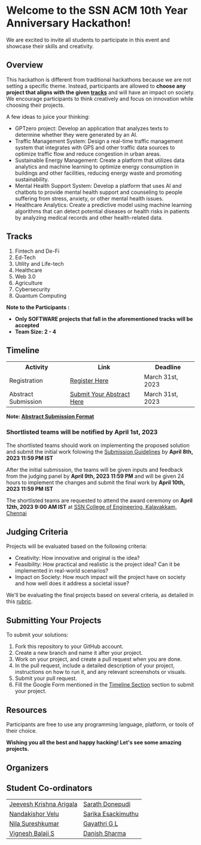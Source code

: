 <h1>Welcome to the SSN ACM 10th Year Anniversary Hackathon!</h1>
<p>We are excited to invite all students to participate in this event and showcase their skills and creativity.</p>

<h2>Overview</h2>
<p>This hackathon is different from traditional hackathons because we are not setting a specific theme. Instead, participants are allowed to <strong>choose any project that aligns with the given <a href="#Tracks">tracks</a></strong> and  will have an impact on society. We encourage participants to think creatively and focus on innovation while choosing their projects.</p>
<p>A few ideas to juice your thinking:</p>
<ul>
  <li>GPTzero project: Develop an application that analyzes texts to determine whether they were generated by an AI.</li>
  <li>Traffic Management System: Design a real-time traffic management system that integrates with GPS and other traffic data sources to optimize traffic flow and reduce congestion in urban areas.</li>
  <li>Sustainable Energy Management: Create a platform that utilizes data analytics and machine learning to optimize energy consumption in buildings and other facilities, reducing energy waste and promoting sustainability.</li>
  <li>Mental Health Support System: Develop a platform that uses AI and chatbots to provide mental health support and counseling to people suffering from stress, anxiety, or other mental health issues.</li>
  <li>Healthcare Analytics: Create a predictive model using machine learning algorithms that can detect potential diseases or health risks in patients by analyzing medical records and other health-related data.</li>
</ul>

<h2>Tracks</h2>
<ol>
  <li>Fintech and De-Fi</li>
  <li>Ed-Tech</li>
  <li>Utility and Life-tech</li>
  <li>Healthcare</li>
  <li>Web 3.0</li>
  <li>Agriculture</li>
  <li>Cybersecurity</li>
  <li>Quantum Computing</li>
</ol>

<strong>Note to the Participants : <ul><li>Only SOFTWARE projects that fall in the aforementioned tracks will be accepted</li><li>Team Size: 2 - 4</li></ul></strong>

<h2 id="tm">Timeline</h2>
<table>
    <tr>
        <th>Activity</th>
        <th>Link</th>
        <th>Deadline</th>
    </tr>
    <tr>
        <td>Registration</td>
        <td><a href="https://forms.gle/6ML8HFG4eHNVy5Fs7">Register Here</a></td>
        <td>March 31st, 2023</td>
    </tr>
    <tr>
        <td>Abstract Submission</td>
        <td><a href="https://forms.gle/Cc6jxjwFBZKwkD3w9">Submit Your Abstract Here</a></td>
        <td>March 31st, 2023</td>
    </tr>
</table>
<strong>Note: <a href="https://github.com/SSNACM/SSN-ACM-10th-Anniversary/blob/main/Abstract%20Submission%20Format.docx">Abstract Submission Format</a> </strong>

<br>
<h3>Shortlisted teams will be notified by April 1st, 2023</h3>
<p>The shortlisted teams should work on implementing the proposed solution and submit the initial work folowing the <a href="#sb">Submission Guidelines</a> by <strong>April 8th, 2023 11:59 PM IST</strong></p>
<p>After the initial submission, the teams will be given inputs and feedback from the judging panel by <strong>April 9th, 2023 11:59 PM</strong> and will be given 24 hours to implement the changes and submit the final work by <strong>April 10th, 2023 11:59 PM IST</strong></p>
<p>The shortlisted teams are requested to attend the award ceremony on <strong>April 12th, 2023 9:00 AM IST</strong> at <a href="https://maps.app.goo.gl/s4mZjSBpAgtZ7vBN8">SSN College of Engineering, Kalavakkam, Chennai</a></p>


<h2>Judging Criteria</h2>
<p>Projects will be evaluated based on the following criteria:</p>
<ul>
  <li>Creativity: How innovative and original is the idea?</li>
  <li>Feasibility: How practical and realistic is the project idea? Can it be implemented in real-world scenarios?</li>
  <li>Impact on Society: How much impact will the project have on society and how well does it address a societal issue?</li>
</ul>

<p>We'll be evaluating the final projects based on several criteria, as detailed in this <a href="rubric.md">rubric</a>.</p>

<h2 id="sb">Submitting Your Projects</h2>
<p>To submit your solutions:</p>
<ol>
  <li>Fork this repository to your GitHub account.</li>
  <li>Create a new branch and name it after your project.</li>
  <li>Work on your project, and create a pull request when you are done.</li>
  <li>In the pull request, include a detailed description of your project, instructions on how to run it, and any relevant screenshots or visuals.</li>
  <li>Submit your pull request.</li>
  <li>Fill the Google Form mentioned in the <a href="#tm">Timeline Section</a> section to submit your project.</li>
</ol>

<p></p>

<h2>Resources</h2>
<p>Participants are free to use any programming language, platform, or tools of their choice.</p>


<strong><p>Wishing you all the best and happy hacking! Let's see some amazing projects.</p></strong>


<h2>Organizers</h2>
<h2>Student Co-ordinators</h2>

<table style="width:75%">
	<tr><td><a href="https://jeeveshkrishna.com">Jeevesh Krishna Arigala</a></td><td><a href="https://www.linkedin.com/in/sarath-donepudi/">Sarath Donepudi</a></td></tr>
	<tr><td><a href="https://www.linkedin.com/in/nandakishorv/">Nandakishor Velu</a></td><td><a href="https://www.linkedin.com/in/sarika-esackimuthu-a552051b4">Sarika Esackimuthu</a></td></tr>
	<tr><td><a href="https://www.linkedin.com/in/nila-sureshkumar-175651258">Nila Sureshkumar</a></td><td><a href="https://www.linkedin.com/in/gayathrigl">Gayathri G L</a></td></tr>
	<tr><td><a href="https://www.linkedin.com/in/vignesh-balaji-saravanarajan-397713200">Vignesh Balaji S</a></td><td><a href="https://www.linkedin.com/mwlite/in/danish-sharma-b939671b6">Danish Sharma</a></td></tr>
	
</table>

